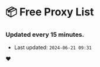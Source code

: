 # :package: Free Proxy List
### Updated every 15 minutes.

- Last updated: `2024-06-21 09:31`

:heart:
